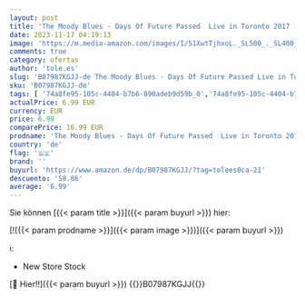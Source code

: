 ```yaml
---
layout: post
title: 'The Moody Blues - Days Of Future Passed  Live in Toronto 2017  [Blu-ray]'
date: 2023-11-17 04:19:13
image: 'https://m.media-amazon.com/images/I/51XwtTjhxoL._SL500_._SL400_.jpg'
comments: true
category: ofertas
author: 'tole.es'
slug: 'B07987KGJJ-de The Moody Blues - Days Of Future Passed Live in Toronto...'
sku: 'B07987KGJJ-de'
tags: [ '74a8fe95-105c-4404-b7b6-890adeb9d59b_0','74a8fe95-105c-4404-b7b6-890adeb9d59b_1901','74a8fe95-105c-4404-b7b6-890adeb9d59b_242702','74a8fe95-105c-4404-b7b6-890adeb9d59b_2701','Arborist Merchandising Root','Blu-Ray','Blu-ray','Blu-rays und DVDs im Sonderangebot','DVD & Blu-ray','DVDs und Blu-rays reduziert','Featured Categories','Filme','Musik','Self Service','Shops','Special Features Stores','🇩🇪', ]
actualPrice: 6.99 EUR
currency: EUR
price: 6.99
comparePrice: 16.99 EUR
prodname: 'The Moody Blues - Days Of Future Passed  Live in Toronto 2017  [Blu-ray]'
country: 'de'
flag: '🇩🇪'
brand: ''
buyurl: 'https://www.amazon.de/dp/B07987KGJJ/?tag=tolees0ca-21'
descuento: '58.86'
average: '6.99'
---
```


Sie können [{{< param title >}}]({{< param buyurl >}}) hier:

[![{{< param prodname >}}]({{< param image >}})]({{< param buyurl >}})

ℹ️:

- New Store Stock

[🛒 Hier!!]({{< param buyurl >}})
{{<world>}}B07987KGJJ{{</world>}}
